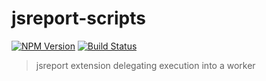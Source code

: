 # jsreport-scripts
[![NPM Version](http://img.shields.io/npm/v/jsreport-worker-delegate.svg?style=flat-square)](https://npmjs.com/package/jsreport-worker-delegate)
[![Build Status](https://travis-ci.org/jsreport/jsreport-worker-delegate.png?branch=master)](https://travis-ci.org/jsreport/jsreport-worker-delegate)

> jsreport extension delegating execution into a worker
